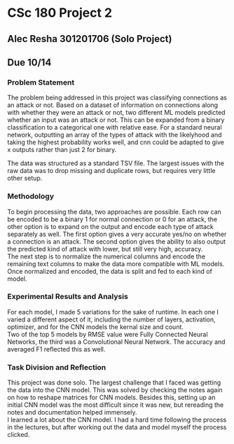 # CSc 180 Project 2

## Alec Resha 301201706 (Solo Project)

## Due 10/14

### Problem Statement

The problem being addressed in this project was classifying connections as an attack or not.
Based on a dataset of information on connections along with whether they were an attack or not, two different ML models predicted whether an input was an attack or not. This can be expanded from a binary classification to a categorical one with relative ease. For a standard neural network, outputting an array of the types of attack with the likelyhood and taking the highest probability works well, and cnn could be adapted to give x outputs rather than just 2 for binary.

The data was structured as a standard TSV file. The largest issues with the raw data was to drop missing and duplicate rows, but requires very little other setup.

### Methodology

To begin processing the data, two approaches are possible. Each row can be encoded to be a binary 1 for normal connection or 0 for an attack, the other option is to expand on the output and encode each type of attack separately as well. The first option gives a very accurate yes/no on whether a connection is an attack. The second option gives the ability to also output the predicted kind of attack with lower, but still very high, accuracy.  
The next step is to normalize the numerical columns and encode the remaining text columns to make the data more compatible with ML models.  
Once normalized and encoded, the data is split and fed to each kind of model.

### Experimental Results and Analysis

For each model, I made 5 variations for the sake of runtime. In each one I varied a different aspect of it, including the number of layers, activation, optimizer, and for the CNN models the kernal size and count.  
Two of the top 5 models by RMSE value were Fully Connected Neural Networks, the third was a Convolutional Neural Network. The accuracy and averaged F1 reflected this as well.

### Task Division and Reflection

This project was done solo. The largest challenge that I faced
was getting the data into the CNN model. This was solved by checking the notes
again on how to reshape matrices for CNN models. Besides this,  setting up an
initial CNN model was the most difficult since it was new, but rereading the
notes and documentation helped immensely.  
I learned a lot about the CNN model. I had a hard time following the process
in the lectures, but after working out the data and model myself the process clicked.